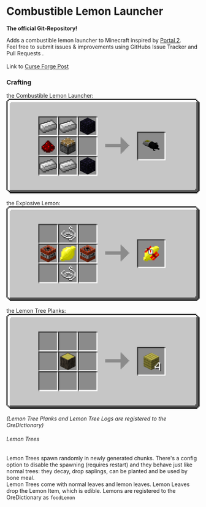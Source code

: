 Combustible Lemon Launcher
==========================

__The official Git-Repository!__

Adds a combustible lemon launcher to Minecraft inspired by [Portal 2](http://thinkwithportals.com/).<br>
Feel free to submit issues & improvements using GitHubs Issue Tracker  and Pull Requests .<br>
<br>
Link to [Curse Forge Post](http://minecraft.curseforge.com/mc-mods/combustible-lemon-launcher/)

### Crafting

the Combustible Lemon Launcher:<br>
![crafting the Combustible Lemon Launcher](doc/combustiblelemonlauncher.png)

the Explosive Lemon:<br>
![crafting the Explosive Lemon](doc/lemon_explosive.png)

the Lemon Tree Planks:<br>
![crafting the Lemon Tree Planks](doc/lemon_tree_planks.png)

_(Lemon Tree Planks and Lemon Tree Logs are registered to the OreDictionary)_

###### Lemon Trees

Lemon Trees spawn randomly in newly generated chunks. There's a config option to disable the spawning (requires restart) and they behave just like normal trees: they decay, drop saplings, can be planted and be used by bone meal.<br>
Lemon Trees come with normal leaves and lemon leaves. Lemon Leaves drop the Lemon Item, which is edible. Lemons are registered to the OreDictionary as ``foodLemon``